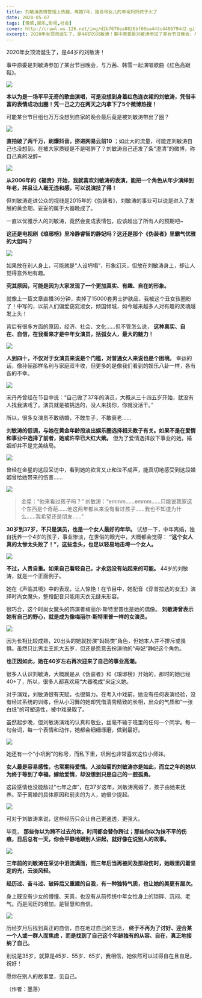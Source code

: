 ```yaml
---
title: 刘敏涛表情管理上热搜，离婚7年，独自带女儿的单亲妈妈终于火了
date: 2020-05-07
tags: [情感,娱乐,影视,社会]
cover: http://crawl.ws.126.net/img/d2b7676ea8826bf08ea443c4486794d2.gif
excerpt: 2020年女顶流诞生了，是44岁的刘敏涛！事中原委是刘敏涛参加了某台节目晚会，与万茜、韩雪一起演唱歌曲《红色高跟鞋》。![](http://crawl.ws.126.net/img/d2b7676ea8826bf08ea443c44
---
```

2020年女顶流诞生了，是44岁的刘敏涛！

事中原委是刘敏涛参加了某台节目晚会，与万茜、韩雪一起演唱歌曲《红色高跟鞋》。

![](http://crawl.ws.126.net/img/d2b7676ea8826bf08ea443c4486794d2.gif)  

**本以为是一场平平无奇的歌曲演唱，可是没想到身着红色连衣裙的刘敏涛，凭借丰富的表情成功出圈！凭一己之力在两天之内拿下了5个微博热搜！**

可能某台节目组也万万没想到自家的晚会最后竟是被刘敏涛带出了圈？

![](http://crawl.ws.126.net/img/0117531ee0dd8f934edea65e28572594.jpg)  

**直拍破了两千万，刷爆抖音，挤进网易云前10**
；如此大的流量，可能连刘敏涛自己也没想到。在被大家质疑是不是喝醉了？刘敏涛自己还发了条“澄清”的微博，称自己真的没醉~

![](http://crawl.ws.126.net/img/0fd31985eeac020d8a531a5408976f73.jpg)  

**从2006年的《福贵》开始，我就喜欢刘敏涛的表演，能把一个角色从年少演绎到年老，并且让人毫无违和感，可以说演技了得！**

但刘敏涛走进公众的视线是2015年的《伪装者》，刘敏涛的事业可以说是进入了发展的黄金期，妥妥的属于大器晚成了。

一直以优雅示人的刘敏涛，竟然会变成表情包，应该超出了所有人的预期吧~

**这还是电视剧《琅琊榜》里冷静睿智的静妃吗？这还是那个《伪装者》里霸气优雅的大姐吗？**

![](http://crawl.ws.126.net/img/8937df36155a4b3304101efd1c403801.jpg)  

如果放在别人身上，可能就是“人设坍塌”，形象幻灭，但放在刘敏涛身上，却让人觉得意外地有趣。

**究其原因，可能是因为大家发现了一个更加真实、有趣、自在的形象。**

就像上一篇文章直播36分钟，卖掉了15000套男士护肤品，我被这个丑女孩圈粉了！中写的，以前人们偏爱窈窕淑女，倾国倾城，如今越来越多人对有趣的灵魂越发上头！

背后有很多方面的原因，经济、社会、文化……但不管怎么说， **这种真实、自在、自信，在我看来才是中年女演员，括弧女人，最大的魅力！**

![](http://crawl.ws.126.net/img/3220b79d049f311999fb32661cac281b.jpg)  

**人到四十，不仅对于女演员来说是个门槛，对普通女人来说也是个困境。**
幸运的话，像孙俪那样名利与家庭双丰收，但更多的是像我们看到的娱乐八卦一样，各有各的不幸。

![](http://crawl.ws.126.net/img/b4fc09938bce16b7f3f5f3c20c419314.jpg)  

宋丹丹曾经在节目中说：“自己做了37年的演员，大概从三十四五岁开始，就没有人找我演戏了。演员就是被挑选的，没人来找你，你就没活干。”

所以，很多女演员不敢结婚，不敢生子，不敢衰老……

**刘敏涛的低调，与她在黄金年龄段淡出娱乐圈选择相夫教子有关。如果不是在爱情和事业中选择了前者，她或许早已大红大紫。**
但为了爱情选择放下事业的她，婚姻却并不是完美结局。

![](http://crawl.ws.126.net/img/d13f7c172d2a9f3a3e38a038815ab8f3.jpg)  

曾经在金星的这段采访中，看到她的欲言又止和泣不成声，能真切地感受到这段婚姻曾给她带来的伤害......

![](http://crawl.ws.126.net/img/01f95052c6b036631803be5324cdbf57.gif)  

> 金星：“他来看过孩子吗？”
> 刘敏涛：“emmm……emmm……只能说我家这个东西是个奇葩……他这两年都从来没有看过孩子……我也不知道为什么……我希望还是朋友……”

**30岁到37岁，不只是演员，也是一个女人最好的年华。** 试想一下，中年离婚，独自抚养一个4岁的孩子，事业惨淡，在世俗的眼光中，大概都会觉得：
**“这个女人真的太惨太失败了！”，这些念头，也足以轻易地击垮一个女人。**

![](http://crawl.ws.126.net/img/395918e279089598c79c22804ea0b174.jpg)  

**不过，人贵自重。如果自己看轻自己，才永远没有站起来的可能。** 44岁的刘敏涛，就是一个正面例子。

她在《声临其境》中的表现，让人惊艳！在节目中，她配音《穿普拉达的女王》演绎时尚女魔头，整段配音只能用天衣无缝来形容。

很巧合，这个时尚女魔头的饰演者梅丽尔·斯特里普也是她的偶像。 **刘敏涛曾表示她有自己的野心，就是成为像梅丽尔·斯特里普一样的女演员。**

![](http://crawl.ws.126.net/img/c5737ecd598472cd4cf06e694b19ee48.jpg)  

因为长相比较成熟，20出头的她就扮演“妈妈类”角色，但她本人并不排斥或畏惧。虽然只比男主王凯大五岁，但还是愿意去扮演他的“母妃”静妃这个角色。

**也正因如此，她在40岁左右再次迎来了自己的事业高潮。**

很多人认识刘敏涛，大概就是从《伪装者》和《琅琊榜》开始的，那时的她已经40+了，所以，很多人都喜欢用“大器晚成”来定义她。

对于演戏，刘敏涛很有天赋，也很努力。在考入中戏前，她没有任何表演经验，没有经过系统的训练，但从小习舞的她却凭借清秀精致的长相，出众的气质和“一张白纸”的可塑造性，被中戏录取了。

虽然起步晚，但刘敏涛演戏的认真和敬业，丝毫不输于班里的任何一个同学。每一句台词，每一个表情和动作，她都会细细琢磨，做到最好。

![](http://crawl.ws.126.net/img/325a4efeaeeefc8a2b3e744a3b08bfb7.gif)  

她还有一个“小巩俐”的称号，而私下里，巩俐也非常喜欢这位小师妹。

**女人最是容易感性，也常期待爱情。人淡如菊的刘敏涛亦是如此，而立之年的她以为终于等到了幸福，嫁给爱情，却没想到只是自己的一腔孤勇。**

这段感情也没能敌过“七年之痒”，在37岁这年，刘敏涛离婚了，孩子由她来抚养。至于离婚的具体原因和前夫的为人，她很少提起。

![](http://crawl.ws.126.net/img/fc6c3f3f19cd58eff966322d434bf9b6.jpg)  

可对于刘敏涛来说，这些经历只会让自己更通透，更强大。

毕竟， **那些你以为跨不过去的坎，时间都会替你跨过；那些你以为抹不平的伤痕，日后总有一天，你会平静地跟别人讲起，就好像在说别人的故事。**

![](http://crawl.ws.126.net/img/6365b3b508c3cb826ce3206441f7e381.jpg)  

**三年前的刘敏涛在采访中泪流满面，而三年后当再被问及那段伤时，她眼里闪着坚定的光，云淡风轻。**

**经历过、奋斗过、破碎后又重建的自我，有一种独特气质，也让她的美更有层次。**

身上既没有少女的懵懂、天真，也没有从前传统中年女性身上的琐碎、沉闷、老气。而是阅历的增加，是智慧和自信。

![](http://crawl.ws.126.net/img/b283fbcca1c5878d9e0c39a392141230.jpg)  

历经岁月后找到真正的自信，自在地过自己的生活， **终于不再为了讨好、迎合某一个人或一群人而焦虑
，而是找到了自己这个年龄独有的从容、自在，真正地接纳了自己。**

别说是35岁，就算是45岁、55岁、65岁，我相信，她依然可以过得自在且自足。祝好！

愿你在别人的故事里，见自己。

（作者：墨落）

